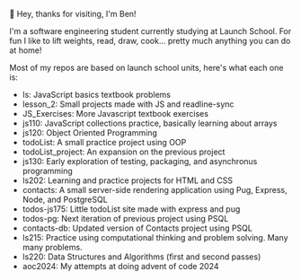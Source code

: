👋 Hey, thanks for visiting, I'm Ben!

I'm a software engineering student currently studying at Launch School. For fun I like to lift weights, read, draw, cook... pretty much anything you can do at home!

Most of my repos are based on launch school units, here's what each one is:
- ls: JavaScript basics textbook problems
- lesson_2: Small projects made with JS and readline-sync
- JS_Exercises: More Javascript textbook exercises
- js110: JavaScript collections practice, basically learning about arrays
- js120: Object Oriented Programming
- todoList: A small practice project using OOP
- todoList_project: An expansion on the previous project
- js130: Early exploration of testing, packaging, and asynchronus programming
- ls202: Learning and practice projects for HTML and CSS
- contacts: A small server-side rendering application using Pug, Express, Node, and PostgreSQL
- todos-js175: Little todoList site made with express and pug
- todos-pg: Next iteration of previous project using PSQL
- contacts-db: Updated version of Contacts project using PSQL
- ls215: Practice using computational thinking and problem solving. Many many problems.
- ls220: Data Structures and Algorithms (first and second passes)
- aoc2024: My attempts at doing advent of code 2024
